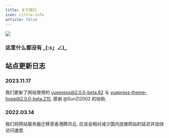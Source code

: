 ```yaml
---
title: 关于我们
icon: circle-info
article: false
---
```

![](https://cdn.iycx.top/files/mologo.png)  
### 这里什么都没有 \_(:з」∠)\_

## 站点更新日志

### 2023.11.17
我们更新了网站使用的 vuepress@2.0.0-beta.62 与 vuepress-theme-hope@2.0.0-beta.215, 感谢 @SunZl2002 的协助.  

### 2022.03.14
我们将网站服务器迁移至香港腾讯云, 应该会相对减少国内连接网站的延迟并加快访问速度.  